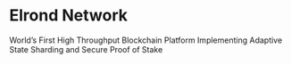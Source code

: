 # Elrond Network
World’s First High Throughput Blockchain Platform Implementing Adaptive State Sharding and Secure Proof of Stake

